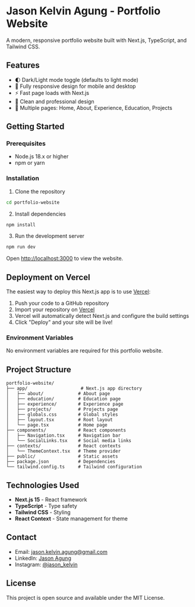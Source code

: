 # Jason Kelvin Agung - Portfolio Website

A modern, responsive portfolio website built with Next.js, TypeScript, and Tailwind CSS.

## Features

- 🌓 Dark/Light mode toggle (defaults to light mode)
- 📱 Fully responsive design for mobile and desktop
- ⚡ Fast page loads with Next.js
- 🎨 Clean and professional design
- 📄 Multiple pages: Home, About, Experience, Education, Projects

## Getting Started

### Prerequisites

- Node.js 18.x or higher
- npm or yarn

### Installation

1. Clone the repository
```bash
cd portfolio-website
```

2. Install dependencies
```bash
npm install
```

3. Run the development server
```bash
npm run dev
```

Open [http://localhost:3000](http://localhost:3000) to view the website.

## Deployment on Vercel

The easiest way to deploy this Next.js app is to use [Vercel](https://vercel.com):

1. Push your code to a GitHub repository
2. Import your repository on [Vercel](https://vercel.com/new)
3. Vercel will automatically detect Next.js and configure the build settings
4. Click "Deploy" and your site will be live!

### Environment Variables

No environment variables are required for this portfolio website.

## Project Structure

```
portfolio-website/
├── app/                    # Next.js app directory
│   ├── about/             # About page
│   ├── education/         # Education page
│   ├── experience/        # Experience page
│   ├── projects/          # Projects page
│   ├── globals.css        # Global styles
│   ├── layout.tsx         # Root layout
│   └── page.tsx           # Home page
├── components/            # React components
│   ├── Navigation.tsx     # Navigation bar
│   └── SocialLinks.tsx    # Social media links
├── contexts/              # React contexts
│   └── ThemeContext.tsx   # Theme provider
├── public/                # Static assets
├── package.json           # Dependencies
└── tailwind.config.ts     # Tailwind configuration
```

## Technologies Used

- **Next.js 15** - React framework
- **TypeScript** - Type safety
- **Tailwind CSS** - Styling
- **React Context** - State management for theme

## Contact

- Email: jason.kelvin.agung@gmail.com
- LinkedIn: [Jason Agung](https://www.linkedin.com/in/j-agung/)
- Instagram: [@jason_kelvin](https://instagram.com/jason_kelvin)

## License

This project is open source and available under the MIT License.
